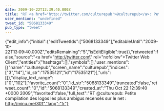 ```yaml
---
date: 2009-10-22T12:39:40.000Z
title: "RT <a href='http://twitter.com/culturepub'>@culturepub</a>: Petite compilation des logos les plus ambigus recensés sur le net : http://minu.me/301″"
user_mentions: "undefined"
tweet_id: "5068133349"
pub_type: "tweet"
---
```

{"edit_info":{"initial":{"editTweetIds":["5068133349"],"editableUntil":"2009-10-22T13:09:40.000Z","editsRemaining":"5","isEditEligible":true}},"retweeted":false,"source":"<a href=\"http://twitter.com\" rel=\"nofollow\">Twitter Web Client</a>","entities":{"hashtags":[],"symbols":[],"user_mentions":[{"name":"culturepub","screen_name":"culturepub","indices":["3","14"],"id_str":"17535121","id":"17535121"}],"urls":[]},"display_text_range":["0","102"],"favorite_count":"0","id_str":"5068133349","truncated":false,"retweet_count":"0","id":"5068133349","created_at":"Thu Oct 22 12:39:40 +0000 2009","favorited":false,"full_text":"RT @culturepub: Petite compilation des logos les plus ambigus recensés sur le net : http://minu.me/301","lang":"fr"}
